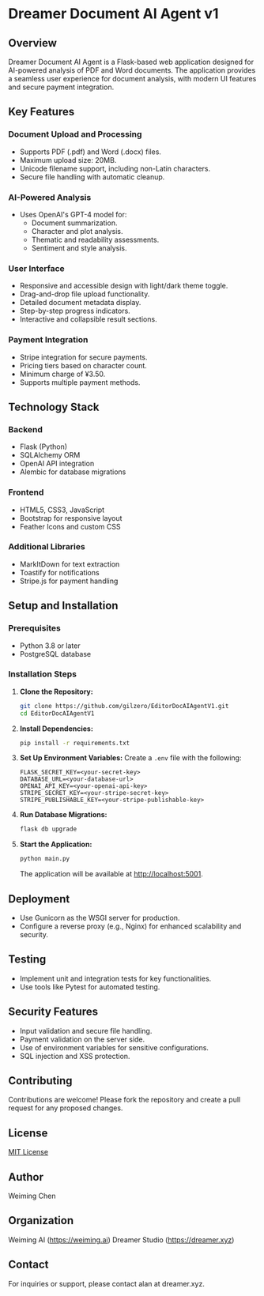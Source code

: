 # Dreamer Document AI Agent v1

## Overview
Dreamer Document AI Agent is a Flask-based web application designed for AI-powered analysis of PDF and Word documents. The application provides a seamless user experience for document analysis, with modern UI features and secure payment integration.

## Key Features

### Document Upload and Processing
- Supports PDF (.pdf) and Word (.docx) files.
- Maximum upload size: 20MB.
- Unicode filename support, including non-Latin characters.
- Secure file handling with automatic cleanup.

### AI-Powered Analysis
- Uses OpenAI's GPT-4 model for:
  - Document summarization.
  - Character and plot analysis.
  - Thematic and readability assessments.
  - Sentiment and style analysis.

### User Interface
- Responsive and accessible design with light/dark theme toggle.
- Drag-and-drop file upload functionality.
- Detailed document metadata display.
- Step-by-step progress indicators.
- Interactive and collapsible result sections.

### Payment Integration
- Stripe integration for secure payments.
- Pricing tiers based on character count.
- Minimum charge of ¥3.50.
- Supports multiple payment methods.

## Technology Stack

### Backend
- Flask (Python)
- SQLAlchemy ORM
- OpenAI API integration
- Alembic for database migrations

### Frontend
- HTML5, CSS3, JavaScript
- Bootstrap for responsive layout
- Feather Icons and custom CSS

### Additional Libraries
- MarkItDown for text extraction
- Toastify for notifications
- Stripe.js for payment handling

## Setup and Installation

### Prerequisites
- Python 3.8 or later
- PostgreSQL database

### Installation Steps
1. **Clone the Repository:**
   ```bash
   git clone https://github.com/gilzero/EditorDocAIAgentV1.git
   cd EditorDocAIAgentV1
   ```

2. **Install Dependencies:**
   ```bash
   pip install -r requirements.txt
   ```

3. **Set Up Environment Variables:**
   Create a `.env` file with the following:
   ```plaintext
   FLASK_SECRET_KEY=<your-secret-key>
   DATABASE_URL=<your-database-url>
   OPENAI_API_KEY=<your-openai-api-key>
   STRIPE_SECRET_KEY=<your-stripe-secret-key>
   STRIPE_PUBLISHABLE_KEY=<your-stripe-publishable-key>
   ```

4. **Run Database Migrations:**
   ```bash
   flask db upgrade
   ```

5. **Start the Application:**
   ```bash
   python main.py
   ```

   The application will be available at [http://localhost:5001](http://localhost:5001).

## Deployment
- Use Gunicorn as the WSGI server for production.
- Configure a reverse proxy (e.g., Nginx) for enhanced scalability and security.

## Testing
- Implement unit and integration tests for key functionalities.
- Use tools like Pytest for automated testing.

## Security Features
- Input validation and secure file handling.
- Payment validation on the server side.
- Use of environment variables for sensitive configurations.
- SQL injection and XSS protection.

## Contributing
Contributions are welcome! Please fork the repository and create a pull request for any proposed changes.

## License
[MIT License](LICENSE)

## Author
Weiming Chen

## Organization
Weiming AI (https://weiming.ai)
Dreamer Studio (https://dreamer.xyz)

## Contact
For inquiries or support, please contact alan at dreamer.xyz.

